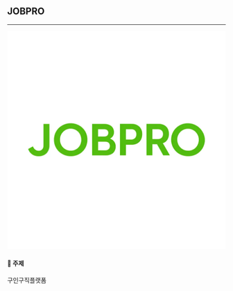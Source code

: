 ## JOBPRO

---
<div align="center">
    <img src="./Project_Main/src/main/webapp/img/logo/JOBPRO.webp" alt="JOBPRO"/>
</div>

#### 🎯&nbsp;주제

구인구직플랫폼



